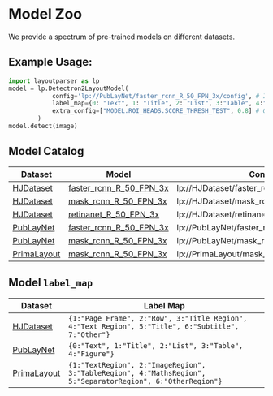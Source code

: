 # Model Zoo

We provide a spectrum of pre-trained models on different datasets.

## Example Usage: 

```python
import layoutparser as lp
model = lp.Detectron2LayoutModel(
            config='lp://PubLayNet/faster_rcnn_R_50_FPN_3x/config', # In model catalog
            label_map={0: "Text", 1: "Title", 2: "List", 3:"Table", 4:"Figure"}, # In model`label_map`
            extra_config=["MODEL.ROI_HEADS.SCORE_THRESH_TEST", 0.8] # Optional
        )
model.detect(image)
```

## Model Catalog

| Dataset                                                      | Model                                                        | Config Path                                   |
| ------------------------------------------------------------ | ------------------------------------------------------------ | --------------------------------------------- |
| [HJDataset](https://dell-research-harvard.github.io/HJDataset/) | [faster_rcnn_R_50_FPN_3x](https://www.dropbox.com/s/j4yseny2u0hn22r/config.yml?dl=1) | lp://HJDataset/faster_rcnn_R_50_FPN_3x/config |
| [HJDataset](https://dell-research-harvard.github.io/HJDataset/) | [mask_rcnn_R_50_FPN_3x](https://www.dropbox.com/s/4jmr3xanmxmjcf8/config.yml?dl=1) | lp://HJDataset/mask_rcnn_R_50_FPN_3x/config   |
| [HJDataset](https://dell-research-harvard.github.io/HJDataset/) | [retinanet_R_50_FPN_3x](https://www.dropbox.com/s/z8a8ywozuyc5c2x/config.yml?dl=1) | lp://HJDataset/retinanet_R_50_FPN_3x/config   |
| [PubLayNet](https://github.com/ibm-aur-nlp/PubLayNet)        | [faster_rcnn_R_50_FPN_3x](https://www.dropbox.com/s/f3b12qc4hc0yh4m/config.yml?dl=1) | lp://PubLayNet/faster_rcnn_R_50_FPN_3x/config |
| [PubLayNet](https://github.com/ibm-aur-nlp/PubLayNet)        | [mask_rcnn_R_50_FPN_3x](https://www.dropbox.com/s/u9wbsfwz4y0ziki/config.yml?dl=1) | lp://PubLayNet/mask_rcnn_R_50_FPN_3x/config   |
| [PrimaLayout](https://www.primaresearch.org/dataset/)        | [mask_rcnn_R_50_FPN_3x](https://www.dropbox.com/s/thdqhkvdihtr8yb/config.yml?dl=1) | lp://PrimaLayout/mask_rcnn_R_50_FPN_3x/config |

## Model `label_map`

| Dataset                                                      | Label Map                                                    |
| ------------------------------------------------------------ | ------------------------------------------------------------ |
| [HJDataset](https://dell-research-harvard.github.io/HJDataset/) | `{1:"Page Frame", 2:"Row", 3:"Title Region", 4:"Text Region", 5:"Title", 6:"Subtitle", 7:"Other"}` |
| [PubLayNet](https://github.com/ibm-aur-nlp/PubLayNet)        | `{0:"Text", 1:"Title", 2:"List", 3:"Table", 4:"Figure"}`     |
| [PrimaLayout](https://www.primaresearch.org/dataset/)        | `{1:"TextRegion", 2:"ImageRegion", 3:"TableRegion", 4:"MathsRegion", 5:"SeparatorRegion", 6:"OtherRegion"}` |